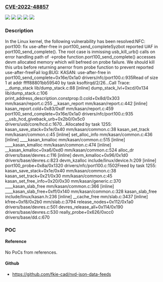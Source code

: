 ### [CVE-2022-48857](https://cve.mitre.org/cgi-bin/cvename.cgi?name=CVE-2022-48857)
![](https://img.shields.io/static/v1?label=Product&message=Linux&color=blue)
![](https://img.shields.io/static/v1?label=Version&message=&color=brightgreen)
![](https://img.shields.io/static/v1?label=Version&message=0347a6ab300a1532c298823408d6e51ccf4e4f45%20&color=brightgreen)
![](https://img.shields.io/static/v1?label=Version&message=3.13%20&color=brightgreen)
![](https://img.shields.io/static/v1?label=Vulnerability&message=n%2Fa&color=blue)

### Description

In the Linux kernel, the following vulnerability has been resolved:NFC: port100: fix use-after-free in port100_send_completeSyzbot reported UAF in port100_send_complete(). The root case is inmissing usb_kill_urb() calls on error handling path of ->probe function.port100_send_complete() accesses devm allocated memory which will befreed on probe failure. We should kill this urbs before returning anerror from probe function to prevent reported use-after-freeFail log:BUG: KASAN: use-after-free in port100_send_complete+0x16e/0x1a0 drivers/nfc/port100.c:935Read of size 1 at addr ffff88801bb59540 by task ksoftirqd/2/26...Call Trace: <TASK> __dump_stack lib/dump_stack.c:88 [inline] dump_stack_lvl+0xcd/0x134 lib/dump_stack.c:106 print_address_description.constprop.0.cold+0x8d/0x303 mm/kasan/report.c:255 __kasan_report mm/kasan/report.c:442 [inline] kasan_report.cold+0x83/0xdf mm/kasan/report.c:459 port100_send_complete+0x16e/0x1a0 drivers/nfc/port100.c:935 __usb_hcd_giveback_urb+0x2b0/0x5c0 drivers/usb/core/hcd.c:1670...Allocated by task 1255: kasan_save_stack+0x1e/0x40 mm/kasan/common.c:38 kasan_set_track mm/kasan/common.c:45 [inline] set_alloc_info mm/kasan/common.c:436 [inline] ____kasan_kmalloc mm/kasan/common.c:515 [inline] ____kasan_kmalloc mm/kasan/common.c:474 [inline] __kasan_kmalloc+0xa6/0xd0 mm/kasan/common.c:524 alloc_dr drivers/base/devres.c:116 [inline] devm_kmalloc+0x96/0x1d0 drivers/base/devres.c:823 devm_kzalloc include/linux/device.h:209 [inline] port100_probe+0x8a/0x1320 drivers/nfc/port100.c:1502Freed by task 1255: kasan_save_stack+0x1e/0x40 mm/kasan/common.c:38 kasan_set_track+0x21/0x30 mm/kasan/common.c:45 kasan_set_free_info+0x20/0x30 mm/kasan/generic.c:370 ____kasan_slab_free mm/kasan/common.c:366 [inline] ____kasan_slab_free+0xff/0x140 mm/kasan/common.c:328 kasan_slab_free include/linux/kasan.h:236 [inline] __cache_free mm/slab.c:3437 [inline] kfree+0xf8/0x2b0 mm/slab.c:3794 release_nodes+0x112/0x1a0 drivers/base/devres.c:501 devres_release_all+0x114/0x190 drivers/base/devres.c:530 really_probe+0x626/0xcc0 drivers/base/dd.c:670

### POC

#### Reference
No PoCs from references.

#### Github
- https://github.com/fkie-cad/nvd-json-data-feeds

